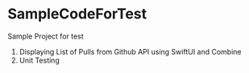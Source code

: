 # SampleCodeForTest
Sample Project for test

1. Displaying List of Pulls from Github API using SwiftUI and Combine
2. Unit Testing
